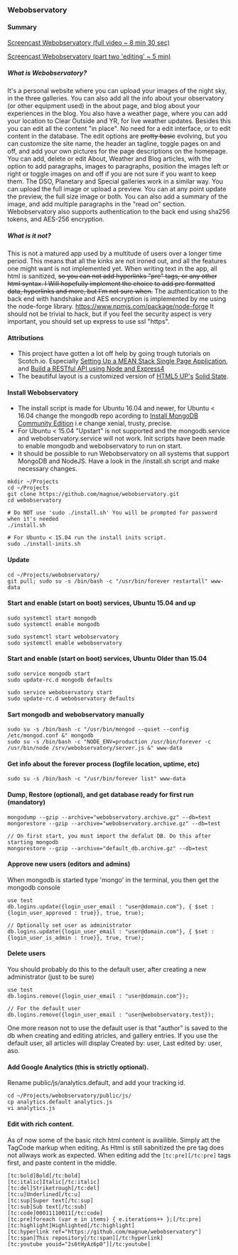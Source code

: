 ### Webobservatory

#### Summary
[Screencast Webobservatory (full video ~ 8 min 30 sec)](https://youtu.be/2s6tHyAz6p0)


[Screencast Webobservatory (part two 'editing' ~ 5 min)](https://youtu.be/2s6tHyAz6p0?t=3m31s)


##### What is Webobservatory?
It's a personal website where you can upload your images of the night sky, in the three galleries. You can also add all the info about your observatory (or other equipment used) in the about page, and blog about your experiences in the blog. You also have a weather page, where you can add your location to Clear Outside and YR, for live weather updates. Besides this you can edit all the content "in place". No need for a edit interface, or to edit content in the database. The edit options are ~~pretty basic~~ evolving, but you can customize the site name, the header an tagline, toggle pages on and off, and add your own pictures for the page descriptions on the homepage. You can add, delete or edit About, Weather and Blog articles, with the option to add paragraphs, images to paragraphs, position the images left or right or toggle images on and off if you are not sure if you want to keep them. The DSO, Planetary and Special galleries work in a similar way. You can upload the full image or upload a preview. You can at any point update the preview, the full size image or both. You can also add a summary of the image, and add multiple paragraphs in the "read on" section. Webobservatory also supports authentication to the back end using sha256 tokens, and AES-256 encryption.

##### What is it not?
This is not a matured app used by a multitude of users over a longer time period. This means that all the kinks are not ironed out, and all the features one might want is not implemented yet. When writing text in the app, all html is sanitized, ~~so you can not add hyperlinks "pre" tags, or any other html syntax. I Will hopefully implement the choice to add pre formatted data, hyperlinks and more, but I'm not sure when.~~ The authentication to the back end with handshake and AES encryption is implemented by me using the node-forge library. https://www.npmjs.com/package/node-forge It should not be trivial to hack, but if you feel the security aspect is very important, you should set up express to use ssl "https".


#### Attributions
* This project have gotten a lot off help by going trough tutorials on Scotch.io. Especially [Setting Up a MEAN Stack Single Page Application](https://scotch.io/tutorials/setting-up-a-mean-stack-single-page-application), and [Build a RESTful API using Node and Express4](https://scotch.io/tutorials/build-a-restful-api-using-node-and-express-4)
* The beautiful layout is a customized version of [HTML5 UP's](https://html5up.net/) [Solid State](https://html5up.net/solid-state).


#### Install Webobservatory
* The install script is made for Ubuntu 16.04 and newer, for Ubuntu < 16.04 change the mongodb repo acording to [Install MongoDB Community Edition](https://docs.mongodb.com/manual/tutorial/install-mongodb-on-ubuntu/#install-mongodb-community-edition) i.e change xenial, trusty, precise.
* For Ubuntu < 15.04 "Upstart" is not supported and the mongodb.service and webobservatory.service will not work. Init scripts have been made to enable mongodb and webobservatory to run on start.
* It should be possible to run Webobservatory on all systems that support MongoDB and NodeJS. Have a look in the /install.sh script and make necessary changes.
```
mkdir ~/Projects
cd ~/Projects
git clone https://github.com/magnue/webobservatory.git
cd webobservatory

# Do NOT use 'sudo ./install.sh' You will be prompted for password when it's needed
./install.sh

# For Ubuntu < 15.04 run the install inits script.
sudo ./install-inits.sh
```


#### Update
```
cd ~/Projects/webobservatory/
git pull; sudo su -s /bin/bash -c "/usr/bin/forever restartall" www-data
```


#### Start and enable (start on boot) services, Ubuntu 15.04 and up
```
sudo systemctl start mongodb
sudo systemctl enable mongodb

sudo systemctl start webobservatory
sudo systemctl enable webobservatory
```


#### Start and enable (start on boot) services, Ubuntu Older than 15.04
```
sudo service mongodb start
sudo update-rc.d mongodb defaults

sudo service webobservatory start
sudo update-rc.d webobservatory defaults
```



#### Sart mongodb and webobservatory manually
```
sudo su -s /bin/bash -c "/usr/bin/mongod --quiet --config /etc/mongod.conf &" mongodb
sudo su -s /bin/bash -c "NODE_ENV=production /usr/bin/forever -c /usr/bin/node /srv/webobservatory/server.js &" www-data
```


#### Get info about the forever process (logfile location, uptime, etc)
```
sudo su -s /bin/bash -c "/usr/bin/forever list" www-data
```


#### Dump, Restore (optional), and get database ready for first run (mandatory)
```
mongodump --gzip --archive="webobservatory.archive.gz" --db=test
mongorestore --gzip --archive="webobservatory.archive.gz" --db=test

// On first start, you must import the defalut DB. Do this after starting mongodb
mongorestore --gzip --archive="default_db.archive.gz" --db=test
```


#### Approve new users (editors and admins)
When mongodb is started type 'mongo' in the terminal, you then get the mongodb console
```
use test
db.logins.update({login_user_email : "user@domain.com"}, { $set : {login_user_approved : true}}, true, true);

// Optionally set user as administrator
db.logins.update({login_user_email : "user@domain.com"}, { $set : {login_user_is_admin : true}}, true, true);
```


#### Delete users
You should probably do this to the default user, after creating a new administrator (just to be sure)
```
use test
db.logins.remove({login_user_email : "user@domain.com"});

// For the default user
db.logins.remove({login_user_email : "user@webobservatory.test});
```
One more reason not to use the default user is that "author" is saved to the db when creating and editing atricles, and gallery entries.
If you use the default user, all articles will display Created by: user, Last edited by: user, aso.


#### Add Google Analytics (this is strictly optional).
Rename public/js/analytics.default, and add your tracking id.
```
cd ~/Projects/webobservatory/public/js/
cp analytics.default analytics.js
vi analytics.js
```


#### Edit with rich content.
As of now some of the basic ritch html content is availible.
Simply att the TagCode markup when editing.
As Html is still sabnitized the pre tag does not allways work as expected.
When editing add the `[tc:pre][/tc:pre]` tags first, and paste content in the middle.
```
[tc:bold]Bold[/tc:bold]
[tc:italic]Italic[/tc:italic]
[tc:del]Striketrough[/tc:del]
[tc:u]Underlined[/tc:u]
[tc:sup]Super text[/tc:sup]
[tc:sub]Sub text[/tc:sub]
[tc:code]00011110011[/tc:code]
[tc:pre]foreach (var e in items) { e.iterations++ };[/tc:pre]
[tc:highlight]Highlighted[/tc:highlight]
[tc:hyperlink ref="https://github.com/magnue/webobservatory"][tc:span]This repository[/tc:span][/tc:hyperlink]
[tc:youtube youid="2s6tHyAz6p0"][/tc:youtube]
```

